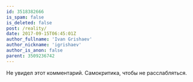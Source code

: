```yaml
---
id: 3518382666
is_spam: false
is_deleted: false
post: /reality/
date: 2017-09-15T06:45:01Z
author_fullname: 'Ivan Grishaev'
author_nickname: 'igrishaev'
author_is_anon: false
parent: 3509236742
---
```


<p>Не увидел этот комментарий. Самокритика, чтобы не расслабляться.</p>
